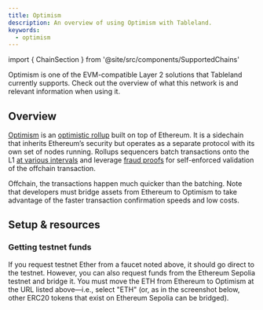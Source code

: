 ```yaml
---
title: Optimism
description: An overview of using Optimism with Tableland.
keywords:
  - optimism
---
```


import { ChainSection } from '@site/src/components/SupportedChains'

Optimism is one of the EVM-compatible Layer 2 solutions that Tableland currently supports. Check out the overview of what this network is and relevant information when using it.

## Overview

[Optimism](https://www.optimism.io/about) is an [optimistic rollup](https://ethereum.org/en/developers/docs/scaling/optimistic-rollups/) built on top of Ethereum. It is a sidechain that inherits Ethereum’s security but operates as a separate protocol with its own set of nodes running. Rollups sequencers batch transactions onto the L1 [at various intervals](https://optimistic.etherscan.io/batches) and leverage [fraud proofs](https://ethereum.org/en/glossary/#fraud-proof) for self-enforced validation of the offchain transaction.

Offchain, the transactions happen much quicker than the batching. Note that developers must bridge assets from Ethereum to Optimism to take advantage of the faster transaction confirmation speeds and low costs.

## Setup & resources

<ChainSection chainName='optimism-sepolia' />
<ChainSection chainName='optimism' />

### Getting testnet funds

If you request testnet Ether from a faucet noted above, it should go direct to the testnet. However, you can also request funds from the Ethereum Sepolia testnet and bridge it. You must move the ETH from Ethereum to Optimism at the URL listed above—i.e., select "ETH" (or, as in the screenshot below, other ERC20 tokens that exist on Ethereum Sepolia can be bridged).
